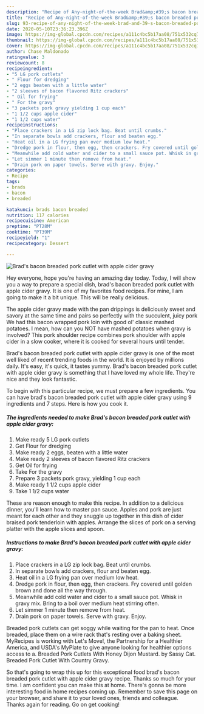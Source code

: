 ```yaml
---
description: "Recipe of Any-night-of-the-week Brad&amp;#39;s bacon breaded pork cutlet with apple cider gravy"
title: "Recipe of Any-night-of-the-week Brad&amp;#39;s bacon breaded pork cutlet with apple cider gravy"
slug: 93-recipe-of-any-night-of-the-week-brad-and-39-s-bacon-breaded-pork-cutlet-with-apple-cider-gravy
date: 2020-05-10T23:36:23.396Z
image: https://img-global.cpcdn.com/recipes/a111c4bc5b17aa08/751x532cq70/brads-bacon-breaded-pork-cutlet-with-apple-cider-gravy-recipe-main-photo.jpg
thumbnail: https://img-global.cpcdn.com/recipes/a111c4bc5b17aa08/751x532cq70/brads-bacon-breaded-pork-cutlet-with-apple-cider-gravy-recipe-main-photo.jpg
cover: https://img-global.cpcdn.com/recipes/a111c4bc5b17aa08/751x532cq70/brads-bacon-breaded-pork-cutlet-with-apple-cider-gravy-recipe-main-photo.jpg
author: Chase Maldonado
ratingvalue: 3
reviewcount: 8
recipeingredient:
- "5 LG pork cutlets"
- " Flour for dredging"
- "2 eggs beaten with a little water"
- "2 sleeves of bacon flavored Ritz crackers"
- " Oil for frying"
- " For the gravy"
- "3 packets pork gravy yielding 1 cup each"
- "1 1/2 cups apple cider"
- "1 1/2 cups water"
recipeinstructions:
- "Place crackers in a LG zip lock bag. Beat until crumbs."
- "In separate bowls add crackers, flour and beaten egg."
- "Heat oil in a LG frying pan over medium low heat."
- "Dredge pork in flour, then egg, then crackers. Fry covered until golden brown and done all the way through."
- "Meanwhile add cold water and cider to a small sauce pot. Whisk in gravy mix. Bring to a boil over medium heat stirring often."
- "Let simmer 1 minute then remove from heat."
- "Drain pork on paper towels. Serve with gravy. Enjoy."
categories:
- Recipe
tags:
- brads
- bacon
- breaded

katakunci: brads bacon breaded 
nutrition: 117 calories
recipecuisine: American
preptime: "PT28M"
cooktime: "PT39M"
recipeyield: "1"
recipecategory: Dessert

---
```



![Brad&#39;s bacon breaded pork cutlet with apple cider gravy](https://img-global.cpcdn.com/recipes/a111c4bc5b17aa08/751x532cq70/brads-bacon-breaded-pork-cutlet-with-apple-cider-gravy-recipe-main-photo.jpg)

Hey everyone, hope you're having an amazing day today. Today, I will show you a way to prepare a special dish, brad&#39;s bacon breaded pork cutlet with apple cider gravy. It is one of my favorites food recipes. For mine, I am going to make it a bit unique. This will be really delicious.

The apple cider gravy made with the pan drippings is deliciously sweet and savory at the same time and pairs so perfectly with the succulent, juicy pork We had this bacon wrapped pork loin with good ol&#39; classic mashed potatoes. I mean, how can you NOT have mashed potatoes when gravy is involved? This pork shoulder recipe combines pork shoulder with apple cider in a slow cooker, where it is cooked for several hours until tender.

Brad&#39;s bacon breaded pork cutlet with apple cider gravy is one of the most well liked of recent trending foods in the world. It is enjoyed by millions daily. It's easy, it's quick, it tastes yummy. Brad&#39;s bacon breaded pork cutlet with apple cider gravy is something that I have loved my whole life. They're nice and they look fantastic.


To begin with this particular recipe, we must prepare a few ingredients. You can have brad&#39;s bacon breaded pork cutlet with apple cider gravy using 9 ingredients and 7 steps. Here is how you cook it.

##### The ingredients needed to make Brad&#39;s bacon breaded pork cutlet with apple cider gravy:

1. Make ready 5 LG pork cutlets
1. Get  Flour for dredging
1. Make ready 2 eggs, beaten with a little water
1. Make ready 2 sleeves of bacon flavored Ritz crackers
1. Get  Oil for frying
1. Take  For the gravy
1. Prepare 3 packets pork gravy, yielding 1 cup each
1. Make ready 1 1/2 cups apple cider
1. Take 1 1/2 cups water


These are reason enough to make this recipe. In addition to a delicious dinner, you&#39;ll learn how to master pan sauce. Apples and pork are just meant for each other and they snuggle up together in this dish of cider braised pork tenderloin with apples. Arrange the slices of pork on a serving platter with the apple slices and spoon. 

##### Instructions to make Brad&#39;s bacon breaded pork cutlet with apple cider gravy:

1. Place crackers in a LG zip lock bag. Beat until crumbs.
1. In separate bowls add crackers, flour and beaten egg.
1. Heat oil in a LG frying pan over medium low heat.
1. Dredge pork in flour, then egg, then crackers. Fry covered until golden brown and done all the way through.
1. Meanwhile add cold water and cider to a small sauce pot. Whisk in gravy mix. Bring to a boil over medium heat stirring often.
1. Let simmer 1 minute then remove from heat.
1. Drain pork on paper towels. Serve with gravy. Enjoy.


Breaded pork cutlets can get soggy while waiting for the pan to heat. Once breaded, place them on a wire rack that&#39;s resting over a baking sheet. MyRecipes is working with Let&#39;s Move!, the Partnership for a Healthier America, and USDA&#39;s MyPlate to give anyone looking for healthier options access to a. Breaded Pork Cutlets With Honey Dijon Mustard. by Sassy Cat. Breaded Pork Cutlet With Country Gravy. 

So that's going to wrap this up for this exceptional food brad&#39;s bacon breaded pork cutlet with apple cider gravy recipe. Thanks so much for your time. I am confident you can make this at home. There's gonna be more interesting food in home recipes coming up. Remember to save this page on your browser, and share it to your loved ones, friends and colleague. Thanks again for reading. Go on get cooking!
